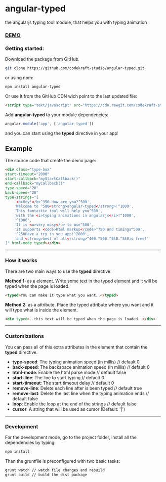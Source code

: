 # angular-typed
the angularjs typing tool module, that helps you with typing animation

### [DEMO](https://codekraft-studio.github.io/angular-typed/)


### Getting started:

Download the package from GitHub.
```bash
git clone https://github.com/codekraft-studio/angular-typed.git
```
or using npm:
```bash
npm install angular-typed
```
Or use it from the GitHub CDN wich point to the last updated file:
```html
<script type="text/javascript" src="https://cdn.rawgit.com/codekraft-studio/angular-typed/master/dist/angular-typed.min.js"></script>
```

Add __angular-typed__ to your module dependencies:
```javascript
angular.module('app', ['angular-typed'])
```
and you can start using the __typed__ directive in your app!

## Example
The source code that create the demo page:
```html
<div class="type-box"
start-timeout="2000"
start-callback="myStartCallback()"
end-callback="myCallback()"
type-speed="20"
back-speed="20"
type-strings="[
    '<b>Hey!</b>^350 How are you?^500',
    'Welcome to ^500<strong>angular-typed</strong>!^1000',
    'This fantastic tool will help you^500',
    'with the <i>typing animations in angularjs</i>!^1000',
    '^1000',
    'It is <u>very easy</u> to use^500',
    'it supports <code>html markup</code>^750 and timings^500',
    '^250Have a try in you app!^2000',
    'and <strong>best of all</strong>^400.^500.^550.^550is free!'
]" html-mode typed></div>
```

---

### How it works

There are two main ways to use the __typed__ directive:

**Method 1:** as a element.
	Write some text in the typed element and it will be typed when the page is loaded.

```html
<typed>You can make it type what you want..</typed>
```

**Method 2:** as a attribute.
	Place the typed attribute where you want and it will type what is inside the element.

```html
<div typed>..this text will be typed when the page is loaded..</div>
```

---

### Customizations
You can pass all of this extra attributes in the element that contain the __typed__ directive.

*	**type-speed**: The typing animation speed (in millis) // default 0
*	**back-speed**: The backspace animation speed (in millis) // default 0
*	**html-mode**: Enable the html parse mode // default false
*	**start-line**: The line to start typing // default 0
*	**start-timeout**: The start timeout delay // default 0
* 	**remove-line**: Delete each line after is been typed // default true
* 	**remove-last**: Delete the last line when the typing animation ends // default false
*	**loop**: Enable the loop at the end of the strings // default false
*	**cursor**: A string that will be used as cursor (Default: '|')

---

### Development

For the development mode, go to the project folder, install all the dependencies by typing:
```bash
npm install
```
Than the gruntfile is preconfigured with two basic tasks:
```bash
grunt watch // watch file changes and rebuild
grunt build // build the dist package
```
